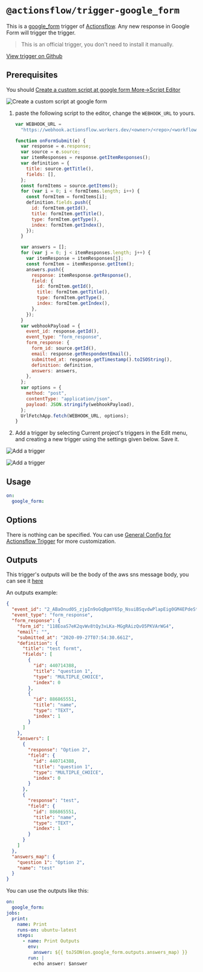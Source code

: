 # `@actionsflow/trigger-google_form`

This is a [google_form](https://docs.google.com/forms) trigger of [Actionsflow](https://github.com/actionsflow/actionsflow). Any new response in Google Form will trigger the trigger.

> This is an official trigger, you don't need to install it manually.

[View trigger on Github](https://github.com/actionsflow/actionsflow/tree/main/packages/actionsflow-trigger-google_form)

## Prerequisites

You should [Create a custom script at google form More->Script Editor](https://developers.google.com/apps-script/overview)

![Create a custom script at google form](https://i.imgur.com/cxPacA6.png)

1. paste the following script to the editor, change the `WEBHOOK_URL` to yours.

   ```javascript
   var WEBHOOK_URL =
     "https://webhook.actionsflow.workers.dev/<owner>/<repo>/<workflow-file-name>/google_form?__token=<your-github-personal-token>";

   function onFormSubmit(e) {
     var response = e.response;
     var source = e.source;
     var itemResponses = response.getItemResponses();
     var definition = {
       title: source.getTitle(),
       fields: [],
     };
     const formItems = source.getItems();
     for (var i = 0; i < formItems.length; i++) {
       const formItem = formItems[i];
       definition.fields.push({
         id: formItem.getId(),
         title: formItem.getTitle(),
         type: formItem.getType(),
         index: formItem.getIndex(),
       });
     }

     var answers = [];
     for (var j = 0; j < itemResponses.length; j++) {
       var itemResponse = itemResponses[j];
       const formItem = itemResponse.getItem();
       answers.push({
         response: itemResponse.getResponse(),
         field: {
           id: formItem.getId(),
           title: formItem.getTitle(),
           type: formItem.getType(),
           index: formItem.getIndex(),
         },
       });
     }
     var webhookPayload = {
       event_id: response.getId(),
       event_type: "form_response",
       form_response: {
         form_id: source.getId(),
         email: response.getRespondentEmail(),
         submitted_at: response.getTimestamp().toISOString(),
         definition: definition,
         answers: answers,
       },
     };
     var options = {
       method: "post",
       contentType: "application/json",
       payload: JSON.stringify(webhookPayload),
     };
     UrlFetchApp.fetch(WEBHOOK_URL, options);
   }
   ```

1. Add a trigger by selecting Current project's triggers in the Edit menu, and creating a new trigger using the settings given below. Save it.

![Add a trigger](https://i.imgur.com/qzjkRwj.png)

![Add a trigger](https://i.imgur.com/sH7xh6E.png)

## Usage

```yaml
on:
  google_form:
```

## Options

There is nothing can be specified. You can use [General Config for Actionsflow Trigger](https://actionsflow.github.io/docs/workflow/#ontriggerconfig) for more customization.

## Outputs

This trigger's outputs will be the body of the aws sns message body, you can see it [here](https://docs.aws.amazon.com/sns/latest/dg/sns-message-and-json-formats.html#http-notification-json)

An outputs example:

```json
{
  "event_id": "2_ABaOnud0S_zjpIn9oGqBpmY65p_NsuiBSqvdwPlapEig0GM4EPdeStVqalzlAb3AEovoWgA",
  "event_type": "form_response",
  "form_response": {
    "form_id": "118EoaS7eK2qvWv8tQy3xLKa-MGgRAizQvO5PKVArWG4",
    "email": "",
    "submitted_at": "2020-09-27T07:54:30.661Z",
    "definition": {
      "title": "test formt",
      "fields": [
        {
          "id": 440714388,
          "title": "question 1",
          "type": "MULTIPLE_CHOICE",
          "index": 0
        },
        {
          "id": 886865551,
          "title": "name",
          "type": "TEXT",
          "index": 1
        }
      ]
    },
    "answers": [
      {
        "response": "Option 2",
        "field": {
          "id": 440714388,
          "title": "question 1",
          "type": "MULTIPLE_CHOICE",
          "index": 0
        }
      },
      {
        "response": "test",
        "field": {
          "id": 886865551,
          "title": "name",
          "type": "TEXT",
          "index": 1
        }
      }
    ]
  },
  "answers_map": {
    "question 1": "Option 2",
    "name": "test"
  }
}
```

You can use the outputs like this:

```yaml
on:
  google_form:
jobs:
  print:
    name: Print
    runs-on: ubuntu-latest
    steps:
      - name: Print Outputs
        env:
          answer: ${{ toJSON(on.google_form.outputs.answers_map) }}
        run: |
          echo answer: $answer
```

